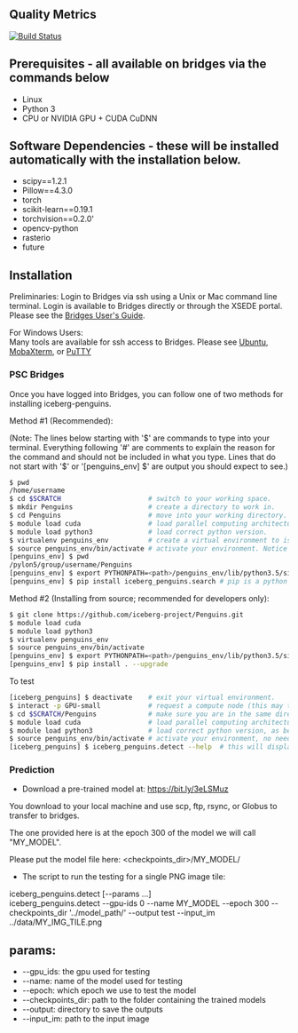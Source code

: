 ## Quality Metrics

[![Build Status](https://travis-ci.com/iceberg-project/Penguins.svg?branch=devel)](https://travis-ci.com/iceberg-project/Penguins)

## Prerequisites - all available on bridges via the commands below
- Linux
- Python 3
- CPU or NVIDIA GPU + CUDA CuDNN

## Software Dependencies - these will be installed automatically with the installation below.
- scipy==1.2.1
- Pillow==4.3.0
- torch
- scikit-learn==0.19.1
- torchvision==0.2.0'
- opencv-python
- rasterio
- future

## Installation
Preliminaries:
Login to Bridges via ssh using a Unix or Mac command line terminal.  Login is available to Bridges directly or through the XSEDE portal. Please see the <a href="https://portal.xsede.org/psc-bridges">Bridges User's Guide</a>.  

For Windows Users:  
Many tools are available for ssh access to Bridges.  Please see <a href="https://ubuntu.com/tutorials/tutorial-ubuntu-on-windows#1-overview">Ubuntu</a>, <a href="https://mobaxterm.mobatek.net/">MobaXterm</a>, or <a href="https://www.chiark.greenend.org.uk/~sgtatham/putty/">PuTTY</a>

### PSC Bridges
Once you have logged into Bridges, you can follow one of two methods for installing iceberg-penguins.

Method #1 (Recommended):  

(Note: The lines below starting with '$' are commands to type into your terminal.  Everything following '#' are comments to explain the reason for the command and should not be included in what you type.  Lines that do not start with '$' or '[penguins_env] $' are output you should expect to see.)

```bash
$ pwd
/home/username
$ cd $SCRATCH                      # switch to your working space.
$ mkdir Penguins                   # create a directory to work in.
$ cd Penguins                      # move into your working directory.
$ module load cuda                 # load parallel computing architecture.
$ module load python3              # load correct python version.
$ virtualenv penguins_env          # create a virtual environment to isolate your work from the default system.
$ source penguins_env/bin/activate # activate your environment. Notice the command line prompt changes to show your environment on the next line.
[penguins_env] $ pwd
/pylon5/group/username/Penguins
[penguins_env] $ export PYTHONPATH=<path>/penguins_env/lib/python3.5/site-packages # set a system variable to point python to your specific code. (Replace <path> with the results of pwd command above.
[penguins_env] $ pip install iceberg_penguins.search # pip is a python tool to extract the requested software (iceberg_penguins.search in this case) from a repository. (this may take several minutes).
```

Method #2 (Installing from source; recommended for developers only): 

```bash
$ git clone https://github.com/iceberg-project/Penguins.git
$ module load cuda
$ module load python3
$ virtualenv penguins_env
$ source penguins_env/bin/activate
[penguins_env] $ export PYTHONPATH=<path>/penguins_env/lib/python3.5/site-packages
[penguins_env] $ pip install . --upgrade
```

To test
```bash
[iceberg_penguins] $ deactivate    # exit your virtual environment.
$ interact -p GPU-small            # request a compute node (this may take a minute or two or more).
$ cd $SCRATCH/Penguins             # make sure you are in the same directory where everything was set up before.
$ module load cuda                 # load parallel computing architecture, as before.
$ module load python3              # load correct python version, as before.
$ source penguins_env/bin/activate # activate your environment, no need to create a new environment because the Penguins tools are installed and isolated here.
[iceberg_penguins] $ iceberg_penguins.detect --help  # this will display a help screen of available usage and parameters.
```

### Prediction
- Download a pre-trained model at: https://bit.ly/3eLSMuz

You download to your local machine and use scp, ftp, rsync, or Globus to transfer to bridges.

The one provided here is at the epoch 300 of the model we will call "MY_MODEL".

Please put the model file here: <checkpoints_dir>/MY_MODEL/

- The script to run the testing for a single PNG image tile:

iceberg_penguins.detect [--params ...]  
iceberg_penguins.detect --gpu-ids 0 --name MY_MODEL --epoch 300 --checkpoints_dir '../model_path/' --output test --input_im ../data/MY_IMG_TILE.png

## params:
- --gpu_ids: the gpu used for testing
- --name: name of the model used for testing
- --epoch: which epoch we use to test the model
- --checkpoints_dir: path to the folder containing the trained models
- --output: directory to save the outputs
- --input_im: path to the input image


